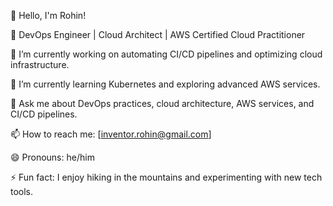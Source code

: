 👋 Hello, I'm Rohin!

🚀 DevOps Engineer | Cloud Architect | AWS Certified Cloud Practitioner

🔭 I’m currently working on automating CI/CD pipelines and optimizing cloud infrastructure.

🌱 I’m currently learning Kubernetes and exploring advanced AWS services.

💬 Ask me about DevOps practices, cloud architecture, AWS services, and CI/CD pipelines.

📫 How to reach me: [inventor.rohin@gmail.com]

😄 Pronouns: he/him

⚡ Fun fact: I enjoy hiking in the mountains and experimenting with new tech tools.
<!---
Rohin001985/Rohin001985 is a ✨ special ✨ repository because its `README.md` (this file) appears on your GitHub profile.
You can click the Preview link to take a look at your changes.
--->
